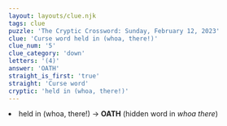 ```yaml
---
layout: layouts/clue.njk
tags: clue
puzzle: 'The Cryptic Crossword: Sunday, February 12, 2023'
clue: 'Curse word held in (whoa, there!)'
clue_num: '5'
clue_category: 'down'
letters: '(4)'
answer: 'OATH'
straight_is_first: 'true'
straight: 'Curse word'
cryptic: 'held in (whoa, there!)'
---
```

<li>held in (whoa, there!) → <b>OATH</b> (hidden word in <i>whoa there</i>)</li>